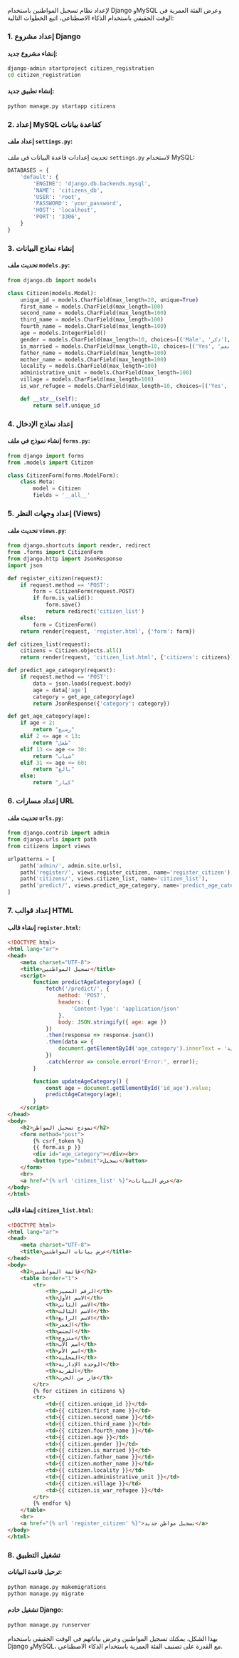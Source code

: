 لإعداد نظام تسجيل المواطنين باستخدام Django وMySQL وعرض الفئة العمرية في الوقت الحقيقي باستخدام الذكاء الاصطناعي، اتبع الخطوات التالية:

### 1. إعداد مشروع Django

#### إنشاء مشروع جديد:

```bash
django-admin startproject citizen_registration
cd citizen_registration
```

#### إنشاء تطبيق جديد:

```bash
python manage.py startapp citizens
```

### 2. إعداد MySQL كقاعدة بيانات

#### إعداد ملف `settings.py`:

تحديث إعدادات قاعدة البيانات في ملف `settings.py` لاستخدام MySQL:

```python
DATABASES = {
    'default': {
        'ENGINE': 'django.db.backends.mysql',
        'NAME': 'citizens_db',
        'USER': 'root',
        'PASSWORD': 'your_password',
        'HOST': 'localhost',
        'PORT': '3306',
    }
}
```

### 3. إنشاء نماذج البيانات

#### تحديث ملف `models.py`:

```python
from django.db import models

class Citizen(models.Model):
    unique_id = models.CharField(max_length=20, unique=True)
    first_name = models.CharField(max_length=100)
    second_name = models.CharField(max_length=100)
    third_name = models.CharField(max_length=100)
    fourth_name = models.CharField(max_length=100)
    age = models.IntegerField()
    gender = models.CharField(max_length=10, choices=[('Male', 'ذكر'), ('Female', 'أنثى')])
    is_married = models.CharField(max_length=10, choices=[('Yes', 'نعم'), ('No', 'لا')])
    father_name = models.CharField(max_length=100)
    mother_name = models.CharField(max_length=100)
    locality = models.CharField(max_length=100)
    administrative_unit = models.CharField(max_length=100)
    village = models.CharField(max_length=100)
    is_war_refugee = models.CharField(max_length=10, choices=[('Yes', 'نعم'), ('No', 'لا')])

    def __str__(self):
        return self.unique_id
```

### 4. إعداد نماذج الإدخال

#### إنشاء نموذج في ملف `forms.py`:

```python
from django import forms
from .models import Citizen

class CitizenForm(forms.ModelForm):
    class Meta:
        model = Citizen
        fields = '__all__'
```

### 5. إعداد وجهات النظر (Views)

#### تحديث ملف `views.py`:

```python
from django.shortcuts import render, redirect
from .forms import CitizenForm
from django.http import JsonResponse
import json

def register_citizen(request):
    if request.method == 'POST':
        form = CitizenForm(request.POST)
        if form.is_valid():
            form.save()
            return redirect('citizen_list')
    else:
        form = CitizenForm()
    return render(request, 'register.html', {'form': form})

def citizen_list(request):
    citizens = Citizen.objects.all()
    return render(request, 'citizen_list.html', {'citizens': citizens})

def predict_age_category(request):
    if request.method == 'POST':
        data = json.loads(request.body)
        age = data['age']
        category = get_age_category(age)
        return JsonResponse({'category': category})

def get_age_category(age):
    if age < 2:
        return "رضيع"
    elif 2 <= age < 13:
        return "طفل"
    elif 13 <= age <= 30:
        return "شباب"
    elif 31 <= age <= 60:
        return "بالغ"
    else:
        return "كبار"
```

### 6. إعداد مسارات URL

#### تحديث ملف `urls.py`:

```python
from django.contrib import admin
from django.urls import path
from citizens import views

urlpatterns = [
    path('admin/', admin.site.urls),
    path('register/', views.register_citizen, name='register_citizen'),
    path('citizens/', views.citizen_list, name='citizen_list'),
    path('predict/', views.predict_age_category, name='predict_age_category'),
]
```

### 7. إعداد قوالب HTML

#### إنشاء قالب `register.html`:

```html
<!DOCTYPE html>
<html lang="ar">
<head>
    <meta charset="UTF-8">
    <title>تسجيل المواطنين</title>
    <script>
        function predictAgeCategory(age) {
            fetch('/predict/', {
                method: 'POST',
                headers: {
                    'Content-Type': 'application/json'
                },
                body: JSON.stringify({ age: age })
            })
            .then(response => response.json())
            .then(data => {
                document.getElementById('age_category').innerText = 'الفئة العمرية: ' + data.category;
            })
            .catch(error => console.error('Error:', error));
        }

        function updateAgeCategory() {
            const age = document.getElementById('id_age').value;
            predictAgeCategory(age);
        }
    </script>
</head>
<body>
    <h2>نموذج تسجيل المواطن</h2>
    <form method="post">
        {% csrf_token %}
        {{ form.as_p }}
        <div id="age_category"></div><br>
        <button type="submit">تسجيل</button>
    </form>
    <br>
    <a href="{% url 'citizen_list' %}">عرض البيانات</a>
</body>
</html>
```

#### إنشاء قالب `citizen_list.html`:

```html
<!DOCTYPE html>
<html lang="ar">
<head>
    <meta charset="UTF-8">
    <title>عرض بيانات المواطنين</title>
</head>
<body>
    <h2>قائمة المواطنين</h2>
    <table border="1">
        <tr>
            <th>الرقم المميز</th>
            <th>الاسم الأول</th>
            <th>الاسم الثاني</th>
            <th>الاسم الثالث</th>
            <th>الاسم الرابع</th>
            <th>العمر</th>
            <th>الجنس</th>
            <th>متزوج</th>
            <th>اسم الأب</th>
            <th>اسم الأم</th>
            <th>المحلية</th>
            <th>الوحدة الإدارية</th>
            <th>القرية</th>
            <th>فار من الحرب</th>
        </tr>
        {% for citizen in citizens %}
        <tr>
            <td>{{ citizen.unique_id }}</td>
            <td>{{ citizen.first_name }}</td>
            <td>{{ citizen.second_name }}</td>
            <td>{{ citizen.third_name }}</td>
            <td>{{ citizen.fourth_name }}</td>
            <td>{{ citizen.age }}</td>
            <td>{{ citizen.gender }}</td>
            <td>{{ citizen.is_married }}</td>
            <td>{{ citizen.father_name }}</td>
            <td>{{ citizen.mother_name }}</td>
            <td>{{ citizen.locality }}</td>
            <td>{{ citizen.administrative_unit }}</td>
            <td>{{ citizen.village }}</td>
            <td>{{ citizen.is_war_refugee }}</td>
        </tr>
        {% endfor %}
    </table>
    <br>
    <a href="{% url 'register_citizen' %}">تسجيل مواطن جديد</a>
</body>
</html>
```

### 8. تشغيل التطبيق

#### ترحيل قاعدة البيانات:

```bash
python manage.py makemigrations
python manage.py migrate
```

#### تشغيل خادم Django:

```bash
python manage.py runserver
```

بهذا الشكل، يمكنك تسجيل المواطنين وعرض بياناتهم في الوقت الحقيقي باستخدام Django وMySQL، مع القدرة على تصنيف الفئة العمرية باستخدام الذكاء الاصطناعي.
